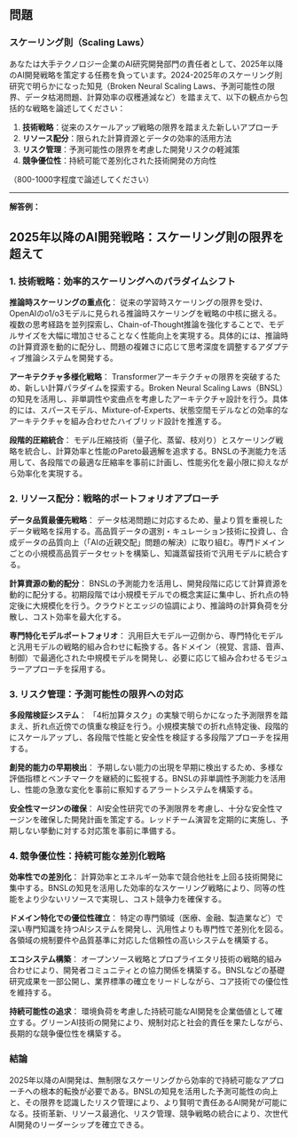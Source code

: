 ## 問題
### スケーリング則（Scaling Laws）

あなたは大手テクノロジー企業のAI研究開発部門の責任者として、2025年以降のAI開発戦略を策定する任務を負っています。2024-2025年のスケーリング則研究で明らかになった知見（Broken Neural Scaling Laws、予測可能性の限界、データ枯渇問題、計算効率の収穫逓減など）を踏まえて、以下の観点から包括的な戦略を論述してください：

1. **技術戦略**：従来のスケールアップ戦略の限界を踏まえた新しいアプローチ
2. **リソース配分**：限られた計算資源とデータの効率的活用方法
3. **リスク管理**：予測可能性の限界を考慮した開発リスクの軽減策
4. **競争優位性**：持続可能で差別化された技術開発の方向性

（800-1000字程度で論述してください）

---

**解答例：**

## 2025年以降のAI開発戦略：スケーリング則の限界を超えて

### 1. 技術戦略：効率的スケーリングへのパラダイムシフト

**推論時スケーリングの重点化**：
従来の学習時スケーリングの限界を受け、OpenAIのo1/o3モデルに見られる推論時スケーリングを戦略の中核に据える。複数の思考経路を並列探索し、Chain-of-Thought推論を強化することで、モデルサイズを大幅に増加させることなく性能向上を実現する。具体的には、推論時の計算資源を動的に配分し、問題の複雑さに応じて思考深度を調整するアダプティブ推論システムを開発する。

**アーキテクチャ多様化戦略**：
Transformerアーキテクチャの限界を突破するため、新しい計算パラダイムを探索する。Broken Neural Scaling Laws（BNSL）の知見を活用し、非単調性や変曲点を考慮したアーキテクチャ設計を行う。具体的には、スパースモデル、Mixture-of-Experts、状態空間モデルなどの効率的なアーキテクチャを組み合わせたハイブリッド設計を推進する。

**段階的圧縮統合**：
モデル圧縮技術（量子化、蒸留、枝刈り）とスケーリング戦略を統合し、計算効率と性能のPareto最適解を追求する。BNSLの予測能力を活用して、各段階での最適な圧縮率を事前に計画し、性能劣化を最小限に抑えながら効率化を実現する。

### 2. リソース配分：戦略的ポートフォリオアプローチ

**データ品質最優先戦略**：
データ枯渇問題に対応するため、量より質を重視したデータ戦略を採用する。高品質データの選別・キュレーション技術に投資し、合成データの品質向上（「AIの近親交配」問題の解決）に取り組む。専門ドメインごとの小規模高品質データセットを構築し、知識蒸留技術で汎用モデルに統合する。

**計算資源の動的配分**：
BNSLの予測能力を活用し、開発段階に応じて計算資源を動的に配分する。初期段階では小規模モデルでの概念実証に集中し、折れ点の特定後に大規模化を行う。クラウドとエッジの協調により、推論時の計算負荷を分散し、コスト効率を最大化する。

**専門特化モデルポートフォリオ**：
汎用巨大モデル一辺倒から、専門特化モデルと汎用モデルの戦略的組み合わせに転換する。各ドメイン（視覚、言語、音声、制御）で最適化された中規模モデルを開発し、必要に応じて組み合わせるモジュラーアプローチを採用する。

### 3. リスク管理：予測可能性の限界への対応

**多段階検証システム**：
「4桁加算タスク」の実験で明らかになった予測限界を踏まえ、折れ点近傍での慎重な検証を行う。小規模実験での折れ点特定後、段階的にスケールアップし、各段階で性能と安全性を検証する多段階アプローチを採用する。

**創発的能力の早期検出**：
予期しない能力の出現を早期に検出するため、多様な評価指標とベンチマークを継続的に監視する。BNSLの非単調性予測能力を活用し、性能の急激な変化を事前に察知するアラートシステムを構築する。

**安全性マージンの確保**：
AI安全性研究での予測限界を考慮し、十分な安全性マージンを確保した開発計画を策定する。レッドチーム演習を定期的に実施し、予期しない挙動に対する対応策を事前に準備する。

### 4. 競争優位性：持続可能な差別化戦略

**効率性での差別化**：
計算効率とエネルギー効率で競合他社を上回る技術開発に集中する。BNSLの知見を活用した効率的なスケーリング戦略により、同等の性能をより少ないリソースで実現し、コスト競争力を確保する。

**ドメイン特化での優位性確立**：
特定の専門領域（医療、金融、製造業など）で深い専門知識を持つAIシステムを開発し、汎用性よりも専門性で差別化を図る。各領域の規制要件や品質基準に対応した信頼性の高いシステムを構築する。

**エコシステム構築**：
オープンソース戦略とプロプライエタリ技術の戦略的組み合わせにより、開発者コミュニティとの協力関係を構築する。BNSLなどの基礎研究成果を一部公開し、業界標準の確立をリードしながら、コア技術での優位性を維持する。

**持続可能性の追求**：
環境負荷を考慮した持続可能なAI開発を企業価値として確立する。グリーンAI技術の開発により、規制対応と社会的責任を果たしながら、長期的な競争優位性を構築する。

### 結論

2025年以降のAI開発は、無制限なスケーリングから効率的で持続可能なアプローチへの根本的転換が必要である。BNSLの知見を活用した予測可能性の向上と、その限界を認識したリスク管理により、より賢明で責任あるAI開発が可能になる。技術革新、リソース最適化、リスク管理、競争戦略の統合により、次世代AI開発のリーダーシップを確立できる。 